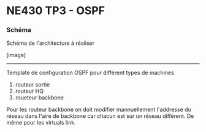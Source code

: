 # NE430 TP3 - OSPF #
### Schéma ###
Schéma de l'architecture à réaliser

[image]


----------

Template de configuration OSPF pour différent types de machines

1. routeur sortie 
2. routeur HQ
3. roueteur backbone 

Pour les routeur backbone on doit modifier mannuellement l'addresse du réseau dans l'aire de backbone car chacun est sur un réseau différent.
De même pour les virtuals link.